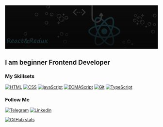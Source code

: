 ![Header](https://github.com/dmitrybdrv/dmitrybdrv/blob/main/assets/e.png)

## I am beginner Frontend Developer

### My Skillsets
[![HTML](https://img.shields.io/badge/-HTML-13262b?style=for-the-badge&logo=html5&logoColor=f03c3f)](https://www.w3schools.com/html/default.asp)
[![CSS](https://img.shields.io/badge/-CSS-13262b?style=for-the-badge&logo=CSSWizardry&logoColor=fff200)](https://www.w3schools.com/css/)
[![javaScript](https://img.shields.io/badge/-javaScript-13262b?style=for-the-badge&logo=javaScript&logoColor=ed30d0)](https://learn.javascript.ru/)
[![ECMAScript](https://img.shields.io/badge/-ES6-13262b?style=for-the-badge&logo=Etsy&logoColor=f7c922)](https://www.w3schools.com/js/js_es6.asp)
[![Git](https://img.shields.io/badge/-Git-13262b?style=for-the-badge&logo=Git)](https://git-scm.com/)
[![TypeScript](https://img.shields.io/badge/-TypeScript-13262b?style=for-the-badge&logo=TypeScript&logoColor=9a002a)](https://git-scm.com/)


### Follow Me
[![Telegram](https://img.shields.io/badge/-Telegram-13262b?style=for-the-badge&logo=telegram&logoColor=f03c3f)](https://t.me/DMITRYBDRV)
[![Linkedin](https://img.shields.io/badge/-Linkedin-13262b?style=for-the-badge&logo=linkedin&logoColor=29f722)](https://www.linkedin.com/in/dmitry-b-041432150/)

[![GitHub stats](https://github-readme-stats.vercel.app/api?username=dmitrybdrv&count_private=true&show_icons=true&theme=gotham&include_all_commits)](https://github.com/dmitrybdrv/github-readme-stats)
